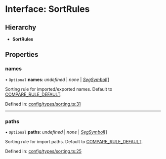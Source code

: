 # Interface: SortRules

## Hierarchy

* **SortRules**

## Properties

### names

• `Optional` **names**: *undefined* \| *none* \| [*SegSymbol*](../README.md#segsymbol)[]

Sorting rule for imported/exported names. Default to
[COMPARE_RULE_DEFAULT](../README.md#COMPARE_RULE_DEFAULT).

Defined in: [config/types/sorting.ts:31](https://github.com/daidodo/format-imports/blob/968e169/src/lib/config/types/sorting.ts#L31)

___

### paths

• `Optional` **paths**: *undefined* \| *none* \| [*SegSymbol*](../README.md#segsymbol)[]

Sorting rule for import paths. Default to
[COMPARE_RULE_DEFAULT](../README.md#COMPARE_RULE_DEFAULT).

Defined in: [config/types/sorting.ts:25](https://github.com/daidodo/format-imports/blob/968e169/src/lib/config/types/sorting.ts#L25)
